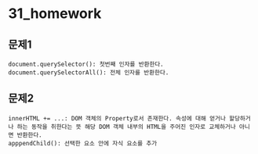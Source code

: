 # 31_homework

## 문제1

```
document.querySelector(): 첫번째 인자를 반환한다.
document.querySelectorAll(): 전체 인자를 반환한다.
```



## 문제2

```
innerHTML += ...: DOM 객체의 Property로서 존재한다. 속성에 대해 얻거나 할당하거나 하는 동작을 취한다는 뜻 해당 DOM 객체 내부의 HTML을 주어진 인자로 교체하거나 아니면 반환한다.
apppendChild(): 선택한 요소 안에 자식 요소를 추가
```

